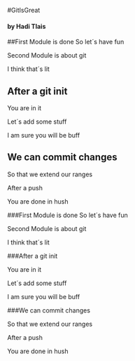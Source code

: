 #GitIsGreat
#### by Hadi Tlais

##First Module is done
So let´s have fun

Second Module is about git

I think that´s lit

## After a git init
You are in it

Let´s add some stuff

I am sure you will be buff

## We can commit changes
So that we extend our ranges

After a push

You are done in hush

###First Module is done
So let´s have fun

Second Module is about git

I think that´s lit

###After a git init

You are in it

Let´s add some stuff

I am sure you will be buff

###We can commit changes

So that we extend our ranges

After a push

You are done in hush


